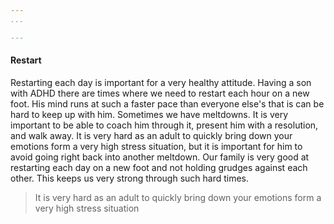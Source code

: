 ```yaml
--- 
...

---
```

#### Restart


Restarting each day is important for a very healthy attitude.  Having a son with ADHD there are times where we need to restart each hour on a new foot.  His mind runs at such a faster pace than everyone else's that is can be hard to keep up with him.  Sometimes we have meltdowns. It is very important to be able to coach him through it, present him with a resolution, and walk away.  It is very hard as an adult to quickly bring down your emotions form a very high stress situation, but it is important for him to avoid going right back into another meltdown.  Our family is very good at restarting each day on a new foot and not holding grudges against each other.  This keeps us very strong through such hard times.

>It is very hard as an adult to quickly bring down your emotions form a very high stress situation
